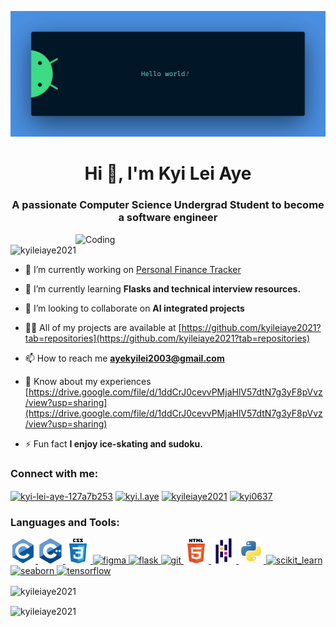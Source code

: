 ![MasterHead](https://raw.githubusercontent.com/ahmadhassan7/ahmadhassan7/master/resources/banner.png)

<h1 align="center">Hi 👋, I'm Kyi Lei Aye</h1>
<h3 align="center">A passionate Computer Science Undergrad Student to become a software engineer</h3>

<img align="right" alt="Coding" width="400" src="https://encrypted-tbn0.gstatic.com/images?q=tbn:ANd9GcTB8FvvXjYKhSP2cASxq3YT4X9bT0MNc6W-UA&s">

<p align="left"> <img src="https://komarev.com/ghpvc/?username=kyileiaye2021&label=Profile%20views&color=0e75b6&style=flat" alt="kyileiaye2021" /> </p>

- 🔭 I’m currently working on [Personal Finance Tracker](https://github.com/kyileiaye2021/Personal_Finance_Tracker)

- 🌱 I’m currently learning **Flasks and technical interview resources.**

- 👯 I’m looking to collaborate on **AI integrated projects**

- 👨‍💻 All of my projects are available at [https://github.com/kyileiaye2021?tab=repositories](https://github.com/kyileiaye2021?tab=repositories)

- 📫 How to reach me **ayekyilei2003@gmail.com**

- 📄 Know about my experiences [https://drive.google.com/file/d/1ddCrJ0cevvPMjaHlV57dtN7g3yF8pVvz/view?usp=sharing](https://drive.google.com/file/d/1ddCrJ0cevvPMjaHlV57dtN7g3yF8pVvz/view?usp=sharing)

- ⚡ Fun fact **I enjoy ice-skating and sudoku.**

<h3 align="left">Connect with me:</h3>
<p align="left">
<a href="https://linkedin.com/in/kyi-lei-aye-127a7b253" target="blank"><img align="center" src="https://raw.githubusercontent.com/rahuldkjain/github-profile-readme-generator/master/src/images/icons/Social/linked-in-alt.svg" alt="kyi-lei-aye-127a7b253" height="30" width="40" /></a>
<a href="https://instagram.com/kyi.l.aye" target="blank"><img align="center" src="https://raw.githubusercontent.com/rahuldkjain/github-profile-readme-generator/master/src/images/icons/Social/instagram.svg" alt="kyi.l.aye" height="30" width="40" /></a>
<a href="https://www.leetcode.com/kyileiaye2021" target="blank"><img align="center" src="https://raw.githubusercontent.com/rahuldkjain/github-profile-readme-generator/master/src/images/icons/Social/leet-code.svg" alt="kyileiaye2021" height="30" width="40" /></a>
<a href="https://discord.gg/kyi0637" target="blank"><img align="center" src="https://raw.githubusercontent.com/rahuldkjain/github-profile-readme-generator/master/src/images/icons/Social/discord.svg" alt="kyi0637" height="30" width="40" /></a>
</p>

<h3 align="left">Languages and Tools:</h3>
<p align="left"> <a href="https://www.cprogramming.com/" target="_blank" rel="noreferrer"> <img src="https://raw.githubusercontent.com/devicons/devicon/master/icons/c/c-original.svg" alt="c" width="40" height="40"/> </a> <a href="https://www.w3schools.com/cpp/" target="_blank" rel="noreferrer"> <img src="https://raw.githubusercontent.com/devicons/devicon/master/icons/cplusplus/cplusplus-original.svg" alt="cplusplus" width="40" height="40"/> </a> <a href="https://www.w3schools.com/css/" target="_blank" rel="noreferrer"> <img src="https://raw.githubusercontent.com/devicons/devicon/master/icons/css3/css3-original-wordmark.svg" alt="css3" width="40" height="40"/> </a> <a href="https://www.figma.com/" target="_blank" rel="noreferrer"> <img src="https://www.vectorlogo.zone/logos/figma/figma-icon.svg" alt="figma" width="40" height="40"/> </a> <a href="https://flask.palletsprojects.com/" target="_blank" rel="noreferrer"> <img src="https://www.vectorlogo.zone/logos/pocoo_flask/pocoo_flask-icon.svg" alt="flask" width="40" height="40"/> </a> <a href="https://git-scm.com/" target="_blank" rel="noreferrer"> <img src="https://www.vectorlogo.zone/logos/git-scm/git-scm-icon.svg" alt="git" width="40" height="40"/> </a> <a href="https://www.w3.org/html/" target="_blank" rel="noreferrer"> <img src="https://raw.githubusercontent.com/devicons/devicon/master/icons/html5/html5-original-wordmark.svg" alt="html5" width="40" height="40"/> </a> <a href="https://pandas.pydata.org/" target="_blank" rel="noreferrer"> <img src="https://raw.githubusercontent.com/devicons/devicon/2ae2a900d2f041da66e950e4d48052658d850630/icons/pandas/pandas-original.svg" alt="pandas" width="40" height="40"/> </a> <a href="https://www.python.org" target="_blank" rel="noreferrer"> <img src="https://raw.githubusercontent.com/devicons/devicon/master/icons/python/python-original.svg" alt="python" width="40" height="40"/> </a> <a href="https://scikit-learn.org/" target="_blank" rel="noreferrer"> <img src="https://upload.wikimedia.org/wikipedia/commons/0/05/Scikit_learn_logo_small.svg" alt="scikit_learn" width="40" height="40"/> </a> <a href="https://seaborn.pydata.org/" target="_blank" rel="noreferrer"> <img src="https://seaborn.pydata.org/_images/logo-mark-lightbg.svg" alt="seaborn" width="40" height="40"/> </a> <a href="https://www.tensorflow.org" target="_blank" rel="noreferrer"> <img src="https://www.vectorlogo.zone/logos/tensorflow/tensorflow-icon.svg" alt="tensorflow" width="40" height="40"/> </a> </p>

<p><img align="center" src="https://github-readme-stats.vercel.app/api/top-langs?username=kyileiaye2021&show_icons=true&locale=en&layout=compact" alt="kyileiaye2021" /></p>

<p><img align="center" src="https://github-readme-streak-stats.herokuapp.com/?user=kyileiaye2021&" alt="kyileiaye2021" /></p>
